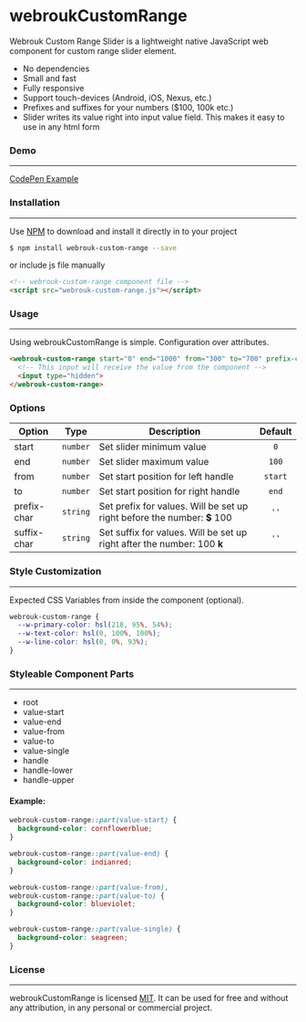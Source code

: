 # webroukCustomRange

Webrouk Custom Range Slider is a lightweight native JavaScript web component for custom range slider element.

- No dependencies
- Small and fast
- Fully responsive
- Support touch-devices (Android, iOS, Nexus, etc.)
- Prefixes and suffixes for your numbers ($100, 100k etc.)
- Slider writes its value right into input value field. This makes it easy to use in any html form

### Demo
---
[CodePen Example](https://codepen.io/muhammad_mabrouk/full/eYGoBMb/)

### Installation
---
Use [NPM](https://www.npmjs.com/package/webrouk-custom-range/) to download and install it directly in to your project

```sh
$ npm install webrouk-custom-range --save
```

or include js file manually

```html
<!-- webrouk-custom-range component file -->
<script src="webrouk-custom-range.js"></script>
```

### Usage
---
Using webroukCustomRange is simple. Configuration over attributes.

```html
<webrouk-custom-range start="0" end="1000" from="300" to="700" prefix-char="$">
  <!-- This input will receive the value from the component -->
  <input type="hidden">
</webrouk-custom-range>
```

### Options
| Option | Type | Description | Default |
| ----------- |    :----:   | ----------- |    :----:   |
| start | `number` | Set slider minimum value | `0` |
| end | `number` | Set slider maximum value | `100` |
| from | `number` | Set start position for left handle | `start` |
| to | `number` | Set start position for right handle | `end` |
| prefix-char | `string` | Set prefix for values. Will be set up right before the number: **$** 100 | `''` |
| suffix-char | `string` | Set suffix for values. Will be set up right after the number: 100 **k** | `''` |

### Style Customization
---
Expected CSS Variables from inside the component (optional).

```css
webrouk-custom-range {
  --w-primary-color: hsl(218, 95%, 54%);
  --w-text-color: hsl(0, 100%, 100%);
  --w-line-color: hsl(0, 0%, 93%);
}
```

### Styleable Component Parts
---
- root
- value-start
- value-end
- value-from
- value-to
- value-single
- handle
- handle-lower
- handle-upper

#### Example:

```css
webrouk-custom-range::part(value-start) {
  background-color: cornflowerblue;
}

webrouk-custom-range::part(value-end) {
  background-color: indianred;
}

webrouk-custom-range::part(value-from),
webrouk-custom-range::part(value-to) {
  background-color: blueviolet;
}

webrouk-custom-range::part(value-single) {
  background-color: seagreen;
}
```

### License
-------
webroukCustomRange is licensed [MIT](https://choosealicense.com/licenses/mit/).
It can be used for free and without any attribution, in any personal or commercial project.
